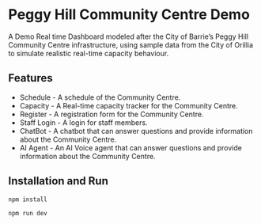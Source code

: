 # Peggy Hill Community Centre Demo

A Demo Real time Dashboard modeled after the City of Barrie’s Peggy Hill Community Centre infrastructure, using sample data from the City of Orillia to simulate realistic real-time capacity behaviour.

## Features

- Schedule - A schedule of the Community Centre.
- Capacity - A Real-time capacity tracker for the Community Centre.
- Register - A registration form for the Community Centre.
- Staff Login - A login for staff members.
- ChatBot - A chatbot that can answer questions and provide information about the Community Centre.
- AI Agent - An AI Voice agent that can answer questions and provide information about the Community Centre.

## Installation and Run

```bash
npm install

npm run dev
```

